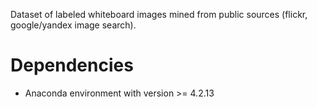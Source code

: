 Dataset of labeled whiteboard images mined from public sources (flickr, google/yandex image search).

# Dependencies

* Anaconda environment with version  >= 4.2.13

